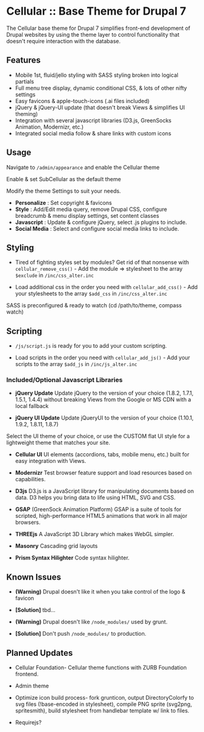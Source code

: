# Cellular :: Base Theme for Drupal 7

The Cellular base theme for Drupal 7 simplifies front-end development of Drupal websites by using the theme layer to control functionality that doesn't require interaction with the database.

## Features

* Mobile 1st, fluid/jello styling with SASS styling broken into logical partials
* Full menu tree display, dynamic conditional CSS, & lots of other nifty settings
* Easy favicons & apple-touch-icons (.ai files included)
* jQuery & jQuery-UI update (that doesn't break Views & simplifies UI theming)
* Integration with several javascript libraries (D3.js, GreenSocks Animation, Modernizr, etc.)
* Integrated social media follow & share links with custom icons

## Usage
Navigate to `/admin/appearance` and enable the Cellular theme

Enable & set SubCellular as the default theme

Modify the theme Settings to suit your needs.
* __Personalize__ : Set copyright & favicons
* __Style__ : Add/Edit media query, remove Drupal CSS, configure breadcrumb & menu display settings, set content classes
* __Javascript__ : Update & configure jQuery, select .js plugins to include.
* __Social Media__ : Select and configure social media links to include.

## Styling
* Tired of fighting styles set by modules? Get rid of that nonsense with `cellular_remove_css()` - Add the module => stylesheet to the array `$exclude` in `/inc/css_alter.inc` 

* Load additional css in the order you need with `cellular_add_css()` - Add your stylesheets to the array `$add_css` in `/inc/css_alter.inc`

SASS is preconfigured & ready to watch (cd /path/to/theme, compass watch)

## Scripting
* `/js/script.js` is ready for you to add your custom scripting.

* Load scripts in the order you need with `cellular_add_js()` - Add your scripts to the array `$add_js` in `/inc/js_alter.inc` 

### Included/Optional Javascript Libraries
* __jQuery Update__
Update jQuery to the version of your choice (1.8.2, 1.7.1, 1.5.1, 1.4.4) without breaking Views from the Google or MS CDN with a local fallback 

* __jQuery UI Update__
Update jQueryUI to the version of your choice (1.10.1, 1.9.2, 1.8.11, 1.8.7)

Select the UI theme of your choice, or use the CUSTOM flat UI style for a lightweight theme that matches your site.

* __Cellular UI__
UI elements (accordions, tabs, mobile menu, etc.) built for easy integration with Views.

* __Modernizr__
Test browser feature support and load resources based on capabilities.

* __D3js__
D3.js is a JavaScript library for manipulating documents based on data. D3 helps you bring data to life using HTML, SVG and CSS.

* __GSAP__ (GreenSock Animation Platform)
GSAP is a suite of tools for scripted, high-performance HTML5 animations that work in all major browsers.

* __THREEjs__
A JavaScript 3D Library which makes WebGL simpler.

* __Masonry__
Cascading grid layouts

* __Prism Syntax Hilighter__
Code syntax hilighter.

## Known Issues
* __(Warning)__ Drupal doesn't like it when you take control of the logo & favicon 
 
* __[Solution]__ tbd... 

* __(Warning)__ Drupal doesn't like `/node_modules/` used by grunt. 

* __[Solution]__ Don't push `/node_modules/` to production. 


## Planned Updates
* Cellular Foundation- Cellular theme functions with ZURB Foundation frontend.

* Admin theme

* Optimize icon build process- fork grunticon, output DirectoryColorfy to svg files (!base-encoded in stylesheet), compile PNG sprite (svg2png, spritesmith), build stylesheet from handlebar template w/ link to files.

* Requirejs?